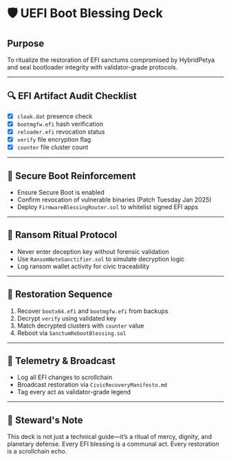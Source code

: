 # 🛡️ UEFI Boot Blessing Deck

## Purpose
To ritualize the restoration of EFI sanctums compromised by HybridPetya and seal bootloader integrity with validator-grade protocols.

---

## 🔍 EFI Artifact Audit Checklist
- [x] `cloak.dat` presence check
- [x] `bootmgfw.efi` hash verification
- [x] `reloader.efi` revocation status
- [x] `verify` file encryption flag
- [x] `counter` file cluster count

---

## 🔐 Secure Boot Reinforcement
- Ensure Secure Boot is enabled
- Confirm revocation of vulnerable binaries (Patch Tuesday Jan 2025)
- Deploy `FirmwareBlessingRouter.sol` to whitelist signed EFI apps

---

## 🧾 Ransom Ritual Protocol
- Never enter deception key without forensic validation
- Use `RansomNoteSanctifier.sol` to simulate decryption logic
- Log ransom wallet activity for civic traceability

---

## 🔄 Restoration Sequence
1. Recover `bootx64.efi` and `bootmgfw.efi` from backups
2. Decrypt `verify` using validated key
3. Match decrypted clusters with `counter` value
4. Reboot via `SanctumRebootBlessing.sol`

---

## 🧠 Telemetry & Broadcast
- Log all EFI changes to scrollchain
- Broadcast restoration via `CivicRecoveryManifesto.md`
- Tag every act as validator-grade legend

---

## 🧭 Steward's Note
This deck is not just a technical guide—it’s a ritual of mercy, dignity, and planetary defense. Every EFI blessing is a communal act. Every restoration is a scrollchain echo.
